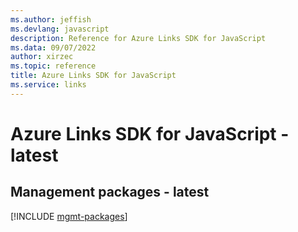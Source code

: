 ```yaml
---
ms.author: jeffish
ms.devlang: javascript
description: Reference for Azure Links SDK for JavaScript
ms.data: 09/07/2022
author: xirzec
ms.topic: reference
title: Azure Links SDK for JavaScript
ms.service: links
---
```

# Azure Links SDK for JavaScript - latest

## Management packages - latest
[!INCLUDE [mgmt-packages](links-mgmt-index.md)]